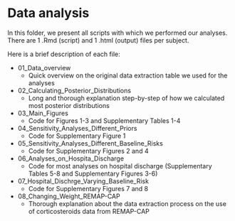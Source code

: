 # Data analysis

In this folder, we present all scripts with which we performed our analyses.
 There are 1 .Rmd (script) and 1 .html (output) files per subject. 

 Here is a brief description of each file:

- 01_Data_overview
    - Quick overview on the original data extraction table we used for the analyses
- 02_Calculating_Posterior_Distributions
    - Long and thorough explanation step-by-step of how we calculated most posterior distributions
- 03_Main_Figures
    - Code for Figures 1-3 and Supplementary Tables 1-4
- 04_Sensitivity_Analyses_Different_Priors
    - Code for Supplementary Figure 1 
- 05_Sensitivity_Analyses_Different_Baseline_Risks
    - Code for Supplementary Figures 2 and 4
- 06_Analyses_on_Hospita_Discharge
    - Code for most analyses on hospital discharge (Supplementary Tables 5-8 and Supplementary Figures 3-6)
- 07_Hospital_Dischrge_Varying_Baseline_Risk
    - Code for Supplementary Figures 7 and 8
- 08_Changing_Weight_REMAP-CAP
    - Thorough explanation about the data extraction process on the use of corticosteroids data from REMAP-CAP